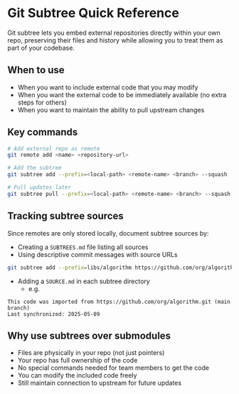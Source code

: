 # Git Subtree Quick Reference

Git subtree lets you embed external repositories directly within your own repo, preserving their files and history while allowing you to treat them as part of your codebase.

## When to use

- When you want to include external code that you may modify
- When you want the external code to be immediately available (no extra steps for others)
- When you want to maintain the ability to pull upstream changes

## Key commands

```bash
# Add external repo as remote
git remote add <name> <repository-url>

# Add the subtree
git subtree add --prefix=<local-path> <remote-name> <branch> --squash

# Pull updates later
git subtree pull --prefix=<local-path> <remote-name> <branch> --squash
```

## Tracking subtree sources

Since remotes are only stored locally, document subtree sources by:

- Creating a `SUBTREES.md` file listing all sources
- Using descriptive commit messages with source URLs
```bash
git subtree add --prefix=libs/algorithm https://github.com/org/algorithm.git main --squash -m "Add algorithm library from https://github.com/org/algorithm.git (main branch)"
```
- Adding a `SOURCE.md` in each subtree directory
	- e.g.
```
This code was imported from https://github.com/org/algorithm.git (main branch)
Last synchronized: 2025-05-09
```

## Why use subtrees over submodules

- Files are physically in your repo (not just pointers)
- Your repo has full ownership of the code
- No special commands needed for team members to get the code
- You can modify the included code freely
- Still maintain connection to upstream for future updates